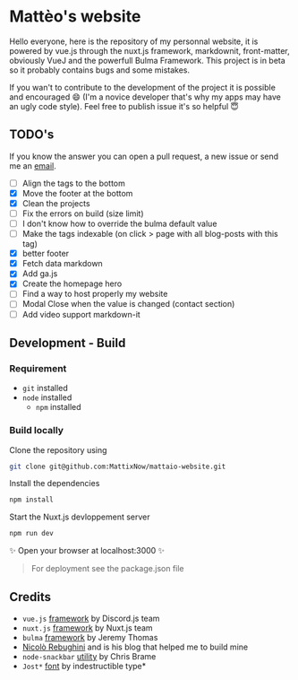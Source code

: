 # Mattèo's website
Hello everyone, here is the repository of my personnal website, it is powered by vue.js through the nuxt.js framework, markdownit, front-matter, obviously VueJ and the powerfull Bulma Framework. This project is in beta so it probably contains bugs and some mistakes.

If you wan't to contribute to the development of the project it is possible and encouraged 😄 (I'm a novice developer that's why my apps may have an ugly code style). Feel free to publish issue it's so helpful 😇

## TODO's
If you know the answer you can open a pull request, a new issue or send me an [email](mailto:matteo.gauthier@gmail.com).

- [ ] Align the tags to the bottom
- [x] Move the footer at the bottom 
- [x] Clean the projects
- [ ] Fix the errors on build (size limit)
- [ ] I don't know how to override the bulma default value
- [ ] Make the tags indexable (on click > page with all blog-posts with this tag)
- [x] better footer
- [x] Fetch data markdown
- [x] Add ga.js
- [x] Create the homepage hero
- [ ] Find a way to host properly my website
- [ ] Modal Close when the value is changed (contact section)
- [ ] Add video support markdown-it

## Development - Build

### Requirement
* `git` installed
* `node` installed
  * `npm` installed


### Build locally
Clone the repository using
```bash
git clone git@github.com:MattixNow/mattaio-website.git
```

Install the dependencies
```markdown
npm install
```

Start the Nuxt.js devloppement server
```bash
npm run dev
```
✨ Open your browser at localhost:3000 ✨

> For deployment see the package.json file
## Credits

* `vue.js` [framework](https://github.com/vuejs/vue) by Discord.js team
* `nuxt.js` [framework](https://github.com/nuxt/nuxt.js) by Nuxt.js team
* `bulma` [framework](bulma.io) by Jeremy Thomas
* [Nicolò Rebughini](https://github.com/nirebu) and is his blog that helped me to build mine
* `node-snackbar` [utility](https://github.com/polonel/SnackBar) by Chris Brame
* `Jost*` [font](https://indestructibletype.com/Jost.html) by indestructible type*
